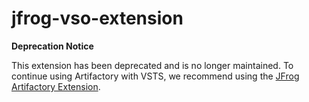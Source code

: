 # jfrog-vso-extension

**Deprecation Notice**

This extension has been deprecated and is no longer maintained.
To continue using Artifactory with VSTS, we recommend using the [JFrog Artifactory Extension](https://github.com/jfrog/artifactory-vsts-extension).
